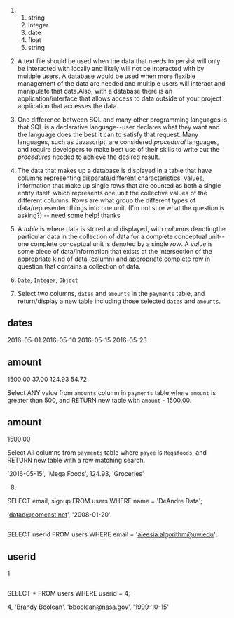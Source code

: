 1. 1. string
   2. integer
   3. date 
   4. float
   5. string

1. A text file should be used when the data that needs to persist will only be interacted with locally and likely will not be interacted with by multiple users. A database would be used when more flexible management of the data are needed and multiple users will interact and manipulate that data.Also, with a database there is an application/interface that allows access to data outside of your project application that accesses the data.

1. One difference between SQL and many other programming languages is that SQL is a declarative language--user declares what they want and the language does the best it can to satisfy that request. Many languages, such as Javascript, are considered _procedural_ languages, and require developers to make best use of their skills to write out the _procedures_ needed to achieve the desired result. 

1. The data that makes up a database is displayed in a table that have columns representing disparate/different characteristics, values, information that make up single rows that are counted as both a single entity itself, which represents one unit the collective values of the different columns. Rows are what group the different types of data/represented things into one unit. (I'm not sure what the question is asking?) -- need some help! thanks

1. A _table_ is where data is stored and displayed, with _columns_ denotingthe particular data in the collection of data for a complete conceptual unit--one complete conceptual unit is denoted by a single _row_. A _value_ is some piece of data/information that exists at the intersection of the appropriate kind of data (column) and appropriate complete row in question that contains a collection of data.   

1. `Date`, `Integer`, `Object`

1. Select two columns, `dates` and `amounts` in the `payments` table, and return/display a new table including those selected `dates` and `amounts`.

dates
-----
2016-05-01
2016-05-10
2016-05-15 
2016-05-23

amount
------
1500.00
37.00 
124.93
54.72 

Select ANY value from `amounts` column in `payments` table where `amount` is greater than 500, and RETURN new table with `amount` - 1500.00.


amount
------
1500.00


Select All columns from `payments` table where `payee` is `Megafoods`, and RETURN new table with a row matching search.

'2016-05-15', 'Mega Foods', 124.93, 'Groceries'

8. ```
SELECT email, signup
FROM users
WHERE name = 'DeAndre Data';

'datad@comcast.net', '2008-01-20'
```

```
SELECT userid
FROM users
WHERE email = 'aleesia.algorithm@uw.edu';

userid
------
1
```

```
SELECT *
FROM users
WHERE userid = 4;

4,       'Brandy Boolean',    'bboolean@nasa.gov',            '1999-10-15'
```
